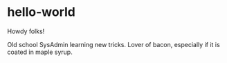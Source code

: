 # hello-world

Howdy folks!

Old school SysAdmin learning new tricks.
Lover of bacon, especially if it is coated in maple syrup.


